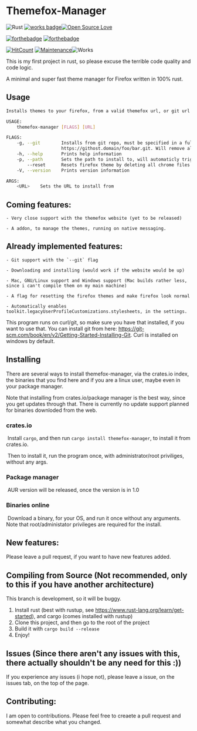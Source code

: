 # Themefox-Manager
![Rust](https://github.com/alx365/Themefox-Manager/workflows/Rust/badge.svg?branch=master)
[![works badge](https://cdn.jsdelivr.net/gh/nikku/works-on-my-machine@v0.2.0/badge.svg)](https://github.com/nikku/works-on-my-machine)[![Open Source Love](https://badges.frapsoft.com/os/v1/open-source.png?v=103)](https://github.com/ellerbrock/open-source-badges/)

[![forthebadge](https://forthebadge.com/images/badges/fuck-it-ship-it.svg)](https://forthebadge.com) [![forthebadge](https://forthebadge.com/images/badges/you-didnt-ask-for-this.svg)](https://forthebadge.com)

[![HitCount](http://hits.dwyl.com/themefox/Themefox-Manager.svg)](http://hits.dwyl.com/themefox/Themefox-Manager) [![Maintenance](https://img.shields.io/badge/Maintained%3F-yes-green.svg)](https://GitHub.com/Naereen/StrapDown.js/graphs/commit-activity)![Works](https://img.shields.io/badge/May%20not%20work-on%20your%20machine-red)





This is my first project in rust, so please excuse the terrible code quality and code logic.

A minimal and super fast theme manager for Firefox written in 100% rust.


## Usage
```bash
Installs themes to your firefox, from a valid themefox url, or git url

USAGE:
    themefox-manager [FLAGS] [URL]

FLAGS:
    -g, --git        Installs from git repo, must be specified in a full URL. For example:
                     https://githost.domain/foo/bar.git. Will remove all other files in the dir
    -h, --help       Prints help information
    -p, --path       Sets the path to install to, will automaticly trigger if no path is being found
        --reset      Resets firefox theme by deleting all chrome files
    -V, --version    Prints version information

ARGS:
    <URL>    Sets the URL to install from
```

## Coming features: 

    - Very close support with the themefox website (yet to be released)
    
    - A addon, to manage the themes, running on native messaging.

## Already implemented features:

    - Git support with the `--git` flag
    
    - Downloading and installing (would work if the website would be up)
      
    - Mac, GNU/Linux support and Windows support (Mac builds rather less, since i can't compile them on my main machine)
    
    - A flag for resetting the firefox themes and make firefox look normal
      
    - Automatically enables toolkit.legacyUserProfileCustomizations.stylesheets, in the settings.
This program runs on curl/git, so make sure you have that installed, if you want to use that.
You can install git from here: https://git-scm.com/book/en/v2/Getting-Started-Installing-Git.
Curl is installed on windows by default.

## Installing

There are several ways to install themefox-manager, via the crates.io index, the binaries that you find here and if you are a linux user, maybe even in your package manager. 

Note that installing from crates.io/package manager is the best way, since you get updates through that. There is currently no update support planned for binaries downloded from the web.

### crates.io

​	Install `cargo`, and then run `cargo install themefox-manager`, to install it from crates.io.

​	Then to install it, run the program once, with administrator/root priviliges, without any args.

### Package manager

​	AUR version will be released, once the version is in 1.0

### Binaries online

​	Download a binary, for your OS, and run it once without any arguments. Note that root/administator privileges are required for the install.



## New features: 

Please leave a pull request, if you want to have new features added.



## Compiling from Source (Not recommended, only to this if you have another architecture)
This branch is development, so it will be buggy.

  1. Install rust (best with rustup, see https://www.rust-lang.org/learn/get-started), and cargo (comes installed with rustup)
  2. Clone this project, and then go to the root of the project
  3. Build it with `cargo build --release`
  4. Enjoy!



## Issues (Since there aren't any issues with this, there actually shouldn't be any need for this :))

  If you experience any issues (i hope not), please leave a issue, on the issues tab, on the top of the page.

  

## Contributing:

I am open to contributions. Please feel free to creaete a pull request and somewhat describe what you changed. 
